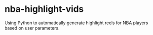 # nba-highlight-vids
 Using Python to automatically generate highlight reels for NBA players based on user parameters.
